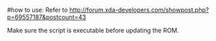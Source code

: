 #how to use:
Refer to http://forum.xda-developers.com/showpost.php?p=69557187&postcount=43

Make sure the script is executable before updating the ROM.
